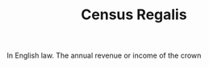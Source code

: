 ---
title: Census Regalis
letter: C
permalink: "/definitions/bld-census-regalis.html"
body: In English law. The annual revenue or income of the crown
published_at: '2018-07-07'
source: Black's Law Dictionary 2nd Ed (1910)
layout: post
---